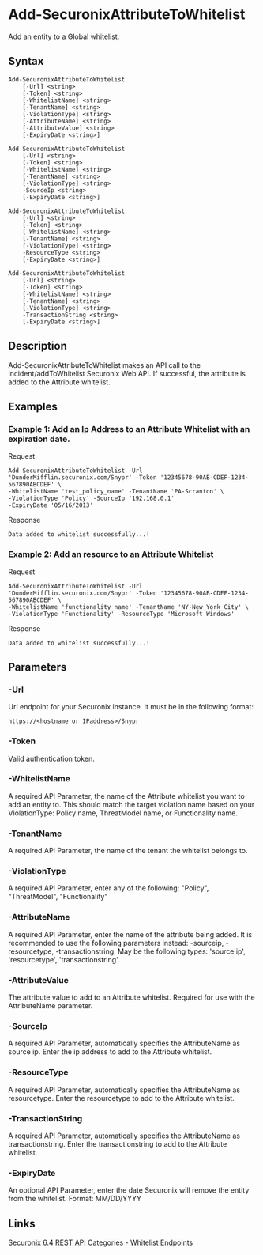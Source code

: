 # Add-SecuronixAttributeToWhitelist
Add an entity to a Global whitelist.

## Syntax
```
Add-SecuronixAttributeToWhitelist
    [-Url] <string>
    [-Token] <string>
    [-WhitelistName] <string>
    [-TenantName] <string>
    [-ViolationType] <string>
    [-AttributeName] <string>
    [-AttributeValue] <string>
    [-ExpiryDate <string>]
```
```
Add-SecuronixAttributeToWhitelist
    [-Url] <string>
    [-Token] <string>
    [-WhitelistName] <string>
    [-TenantName] <string>
    [-ViolationType] <string>
    -SourceIp <string>
    [-ExpiryDate <string>]
```
```
Add-SecuronixAttributeToWhitelist
    [-Url] <string>
    [-Token] <string>
    [-WhitelistName] <string>
    [-TenantName] <string>
    [-ViolationType] <string>
    -ResourceType <string>
    [-ExpiryDate <string>]
```
```
Add-SecuronixAttributeToWhitelist
    [-Url] <string>
    [-Token] <string>
    [-WhitelistName] <string>
    [-TenantName] <string>
    [-ViolationType] <string>
    -TransactionString <string>
    [-ExpiryDate <string>]
```

## Description
Add-SecuronixAttributeToWhitelist makes an API call to the incident/addToWhitelist Securonix Web API. If successful, the attribute is added to the Attribute whitelist.

## Examples

### Example 1: Add an Ip Address to an Attribute Whitelist with an expiration date.
Request
```
Add-SecuronixAttributeToWhitelist -Url 'DunderMifflin.securonix.com/Snypr' -Token '12345678-90AB-CDEF-1234-567890ABCDEF' \
-WhitelistName 'test_policy_name' -TenantName 'PA-Scranton' \
-ViolationType 'Policy' -SourceIp '192.168.0.1'
-ExpiryDate '05/16/2013'
```

Response
```
Data added to whitelist successfully...!
```

### Example 2: Add an resource to an Attribute Whitelist
Request
```
Add-SecuronixAttributeToWhitelist -Url 'DunderMifflin.securonix.com/Snypr' -Token '12345678-90AB-CDEF-1234-567890ABCDEF' \
-WhitelistName 'functionality_name' -TenantName 'NY-New_York_City' \
-ViolationType 'Functionality' -ResourceType 'Microsoft Windows'
```

Response
```
Data added to whitelist successfully...!
```

## Parameters

### -Url
Url endpoint for your Securonix instance.
It must be in the following format:
```
https://<hostname or IPaddress>/Snypr
```

### -Token
Valid authentication token.

### -WhitelistName
A required API Parameter, the name of the Attribute whitelist you want to add an entity to. This should match the target violation name based on your ViolationType: Policy name, ThreatModel name, or Functionality name.

### -TenantName
A required API Parameter, the name of the tenant the whitelist belongs to.

### -ViolationType
A required API Parameter, enter any of the following: "Policy", "ThreatModel", "Functionality"

### -AttributeName
A required API Parameter, enter the name of the attribute being added. It is recommended to use the following parameters instead: -sourceip, -resourcetype, -transactionstring. May be the following types: 'source ip', 'resourcetype', 'transactionstring'.

### -AttributeValue
The attribute value to add to an Attribute whitelist. Required for use with the AttributeName parameter.

### -SourceIp
A required API Parameter, automatically specifies the AttributeName as source ip. Enter the ip address to add to the Attribute whitelist. 

### -ResourceType
A required API Parameter, automatically specifies the AttributeName as resourcetype. Enter the resourcetype to add to the Attribute whitelist. 

### -TransactionString
A required API Parameter, automatically specifies the AttributeName as transactionstring. Enter the transactionstring to add to the Attribute whitelist. 

### -ExpiryDate
An optional API Parameter, enter the date Securonix will remove the entity from the whitelist. Format: MM/DD/YYYY

## Links
[Securonix 6.4 REST API Categories - Whitelist Endpoints](https://documentation.securonix.com/onlinedoc/Content/6.4%20Cloud/Content/SNYPR%206.4/6.4%20Guides/Web%20Services/6.4_REST%20API%20Categories.htm#WhitelistEndpoints)